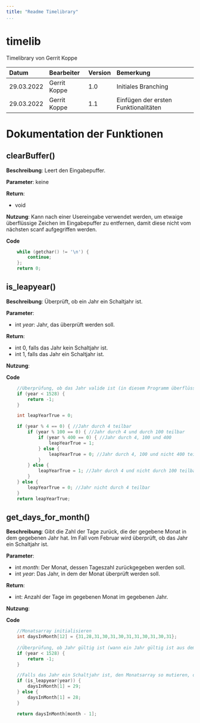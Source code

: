 ```yaml
---
title: "Readme Timelibrary"
...
```


# timelib
Timelibrary von Gerrit Koppe

| Datum      | Bearbeiter        | Version | Bemerkung           |
| :--------- | :---------------- | :------ | :------------------ |
| 29.03.2022 | Gerrit Koppe      | 1.0     | Initiales Branching |
| 29.03.2022 | Gerrit Koppe      | 1.1     | Einfügen der ersten Funktionalitäten |

# Dokumentation der Funktionen

## clearBuffer()
**Beschreibung**: Leert den Eingabepuffer.

**Parameter**: keine

**Return**: 

- void

**Nutzung**: Kann nach einer Usereingabe verwendet werden, um etwaige überflüssige Zeichen im Eingabepuffer zu entfernen, damit diese nicht vom nächsten scanf aufgegriffen werden.

**Code**
```C
    while (getchar() != '\n') {
        continue;
    };
    return 0;
```

## is_leapyear()
**Beschreibung**: Überprüft, ob ein Jahr ein Schaltjahr ist.

**Parameter**:

- int *year*: Jahr, das überprüft werden soll.

**Return**:

- int 0, falls das Jahr kein Schaltjahr ist.
- int 1, falls das Jahr ein Schaltjahr ist.

**Nutzung**: 

**Code**
```C
    //Überprüfung, ob das Jahr valide ist (in diesem Programm überflüssig)
    if (year < 1528) {
        return -1;
    }

    int leapYearTrue = 0;

    if (year % 4 == 0) { //Jahr durch 4 teilbar
        if (year % 100 == 0) { //Jahr durch 4 und durch 100 teilbar
            if (year % 400 == 0) { //Jahr durch 4, 100 und 400
                leapYearTrue = 1;
            } else {
                leapYearTrue = 0; //Jahr durch 4, 100 und nicht 400 teilbar
            }
        } else {
            leapYearTrue = 1; //Jahr durch 4 und nicht durch 100 teilbar
        }
    } else {
        leapYearTrue = 0; //Jahr nicht durch 4 teilbar
    }
    return leapYearTrue;
```

## get_days_for_month()
**Beschreibung**: Gibt die Zahl der Tage zurück, die der gegebene Monat in dem gegebenen Jahr hat. Im Fall vom Februar wird überprüft, ob das Jahr ein Schaltjahr ist.

**Parameter**:

- int *month*: Der Monat, dessen Tageszahl zurückgegeben werden soll.
- int *year*: Das Jahr, in dem der Monat überprüft werden soll.

**Return**:

- int: Anzahl der Tage im gegebenen Monat im gegebenen Jahr.

**Nutzung**: 

**Code**
```C
    //Monatsarray initialisieren
    int daysInMonth[12] = {31,28,31,30,31,30,31,31,30,31,30,31};
    
    //Überprüfung, ob Jahr gültig ist (wann ein Jahr gültig ist aus dem Kontext anderer Funktionen erarbeitet)
    if (year < 1528) {
        return -1;
    }

    //Falls das Jahr ein Schaltjahr ist, den Monatsarray so mutieren, dass der Februar 29 Tage hat, ansonsten 28
    if (is_leapyear(year)) {
        daysInMonth[1] = 29;
    } else {
        daysInMonth[1] = 28;
    }

    return daysInMonth[month - 1];
```

